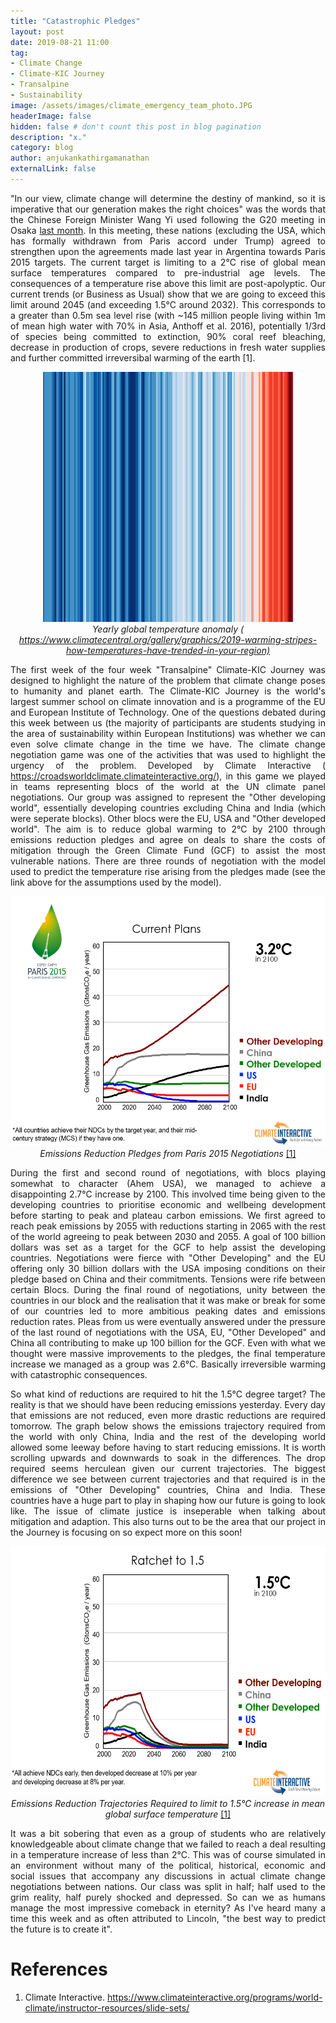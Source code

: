 ```yaml
---
title: "Catastrophic Pledges"
layout: post
date: 2019-08-21 11:00
tag: 
- Climate Change
- Climate-KIC Journey
- Transalpine
- Sustainability
image: /assets/images/climate_emergency_team_photo.JPG
headerImage: false
hidden: false # don't count this post in blog pagination
description: "x."
category: blog
author: anjukankathirgamanathan
externalLink: false
---
```

<div style="text-align: justify">

<p> "In our view, climate change will determine the destiny of mankind, so it is imperative that our generation 
makes the right choices" was the words that the Chinese Foreign Minister Wang Yi used following the G20 meeting
in Osaka <a href="https://www.dw.com/en/g20-summit-world-leaders-agree-on-climate-deal/a-49408651">last month</a>. In this meeting, these nations (excluding the USA, which has formally withdrawn from Paris accord
under Trump) agreed to strengthen upon the agreements made 
last year in Argentina towards Paris 2015 targets. The current target is limiting to a 2&deg;C rise of global mean surface temperatures compared to 
pre-industrial age levels. The consequences of a temperature rise above this limit are post-apolyptic. Our current trends (or Business
as Usual) show that we are going to exceed this limit around 2045 (and exceeding 1.5&deg;C around 2032). This corresponds to a greater
than 0.5m sea level rise (with ~145 million people living within 1m of mean high water with 70% in Asia, Anthoff et al. 2016), potentially 1/3rd of species being committed to extinction, 90% coral reef bleaching, decrease in 
production of crops, severe reductions in fresh water supplies and further committed irreversibal warming of the earth [1]. </p>

</div>

<div style="text-align: center">

<img src="/assets/images/climate_emergency_stripes.png" width="400" height="400" />
<br>
<em>Yearly global temperature anomaly (<a href="https://www.climatecentral.org/gallery/graphics/2019-warming-stripes-how-temperatures-have-trended-in-your-region)">
https://www.climatecentral.org/gallery/graphics/2019-warming-stripes-how-temperatures-have-trended-in-your-region)</a> </em>

</div>

<div style="text-align: justify">

<p> The first week of the four week "Transalpine" Climate-KIC Journey was designed to highlight the nature of the problem that 
climate change poses to humanity and planet earth. The Climate-KIC Journey is the world's largest summer school on climate innovation
and is a programme of the EU and European Institute of Technology. One of the questions debated during this week between us (the
majority of participants are students studying in the area of sustainability within European Institutions) was whether we can 
even solve climate change in the time we have. The climate change negotiation game was one of the activities that was used to 
highlight the urgency of the problem. Developed by Climate Interactive (<a href="https://croadsworldclimate.climateinteractive.org/">
https://croadsworldclimate.climateinteractive.org/</a>), in this game we played in teams representing
blocs of the world at the UN climate panel negotiations. Our group was assigned to represent the "Other developing world",
essentially developing countries excluding China and India (which were seperate blocks). Other blocs were the EU, USA and "Other
developed world". The aim is to reduce global warming to 2&deg;C by 2100 through emissions reduction pledges and agree on deals to 
share the costs of mitigation through the Green Climate Fund (GCF) to assist the most vulnerable nations. There are three rounds of 
negotiation with the model used to predict the temperature rise arising from the pledges made (see the link above for the 
assumptions used by the model). </p>

</div>

<div style="text-align: center">

<img src="/assets/images/climate_emergency_Paris_current.PNG" width="800" height="400" />
<em> Emissions Reduction Pledges from Paris 2015 Negotiations</em> <a href="https://www.climateinteractive.org/programs/world-climate/instructor-resources/slide-sets/">[1]</a>

</div>

<div style="text-align: justify">

<p> During the first and second round of negotiations, with blocs playing somewhat to character (Ahem USA), we managed to 
achieve a disappointing 2.7&deg;C increase by 2100. This involved time being given to the developing countries to prioritise economic and wellbeing 
development before starting to peak and plateau carbon emissions. We first agreed to reach peak emissions by 2055 with reductions
starting in 2065 with the rest of the world agreeing to peak between 2030 and 2055. A goal of 100 billion dollars was set as a target for the 
GCF to help assist the developing countries. Negotiations were fierce with "Other Developing" and the EU offering 
only 30 billion dollars with the USA imposing conditions on their pledge based on China and their commitments. Tensions were 
rife between certain Blocs. During the final 
round of negotiations, unity between the countries in our block and the realisation that it was make or break for some of our 
countries led to more ambitious peaking dates and emissions reduction rates. Pleas from us were eventually answered under the 
pressure of the last round of negotiations with the USA, EU, "Other Developed" and China all contributing to make up 100 billion 
for the GCF. Even with what we thought were massive improvements to the pledges, the final temperature increase we managed as 
a group was 2.6&deg;C. Basically irreversible warming with catastrophic consequences. </p>

<p> So what kind of reductions are required to hit the 1.5&deg;C degree target? The reality is that we should have been reducing 
emissions yesterday. Every day that emissions are not reduced, even more drastic reductions are required tomorrow. The graph below
shows the emissions trajectory required from the world with only China, India and the rest of the developing world allowed some 
leeway before having to start reducing emissions. It is worth scrolling upwards and downwards to soak in the differences. 
The drop required seems herculean given our current trajectories. The biggest
difference we see between current trajectories and that required is in the emissions of "Other Developing" countries, China and 
India. These countries have a huge part to play in shaping how our future is going to look like. The issue of climate justice is 
inseperable when talking about mitigation and adaption. This also turns out to be the area that our project in the Journey is 
focusing on so expect more on this soon!</p>

</div>
<div style="text-align: center">
<img src="/assets/images/climate_emergency_15.PNG" width="800" height="400" />
<em> Emissions Reduction Trajectories Required to limit to 1.5&deg;C increase in mean global surface temperature</em> <a href="https://www.climateinteractive.org/programs/world-climate/instructor-resources/slide-sets/">[1]</a>
</div>

<div style="text-align: justify">

<p> It was a bit sobering that even as a group of students who are relatively knowledgeable about climate change that
we failed to reach a deal resulting in a temperature increase of less than 2&deg;C. This was of course simulated in an 
environment without many of the political, historical, economic and social issues that accompany any discussions
in actual climate change negotiations between nations. Our class was split in half; half used to the grim reality, half 
purely shocked and depressed. So can we as humans manage the most impressive comeback in eternity? As I've heard many a 
time this week and as often attributed to Lincoln, "the best way to predict the future is to create it". </p>

</div>

# References

1. Climate Interactive. <a href="https://www.climateinteractive.org/programs/world-climate/instructor-resources/slide-sets/">
https://www.climateinteractive.org/programs/world-climate/instructor-resources/slide-sets/</a>